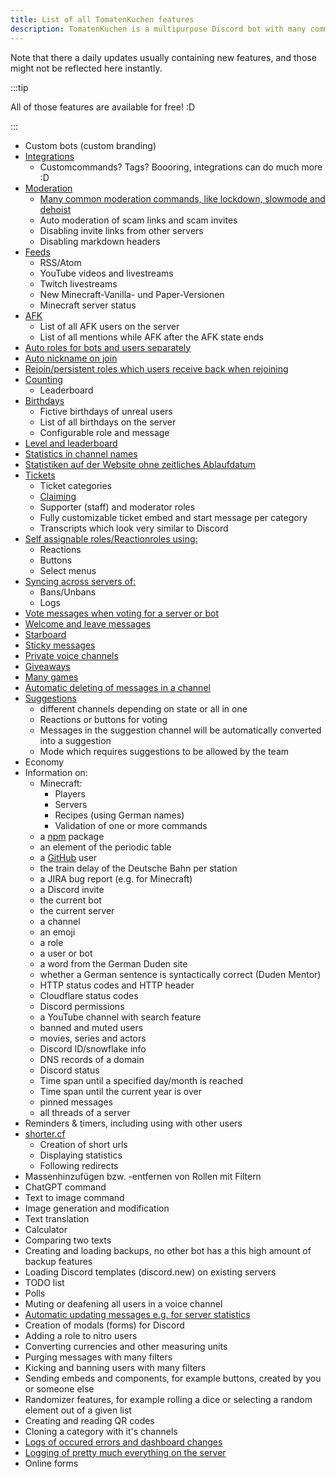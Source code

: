 ```yaml
---
title: List of all TomatenKuchen features
description: TomatenKuchen is a multipurpose Discord bot with many common and innovative features for your server. This page lists all features currently available.
---
```


Note that there a daily updates usually containing new features, and those might not be reflected here instantly.

:::tip

All of those features are available for free! :D

:::

- Custom bots (custom branding)
- [Integrations](./integrations)
	- Customcommands? Tags? Boooring, integrations can do much more :D
- [Moderation](./moderation)
	- [Many common moderation commands, like lockdown, slowmode and dehoist](./modcommands)
	- Auto moderation of scam links and scam invites
	- Disabling invite links from other servers
	- Disabling markdown headers
- [Feeds](./feeds)
	- RSS/Atom
	- YouTube videos and livestreams
	- Twitch livestreams
	- New Minecraft-Vanilla- und Paper-Versionen
	- Minecraft server status
- [AFK](./afk)
	- List of all AFK users on the server
	- List of all mentions while AFK after the AFK state ends
- [Auto roles for bots and users separately](./autorole)
- [Auto nickname on join](./autorole)
- [Rejoin/persistent roles which users receive back when rejoining](./autorole)
- [Counting](./counting)
	- Leaderboard
- [Birthdays](./birthday)
	- Fictive birthdays of unreal users
	- List of all birthdays on the server
	- Configurable role and message
- [Level and leaderboard](./level)
- [Statistics in channel names](./serverstats)
- [Statistiken auf der Website ohne zeitliches Ablaufdatum](./serverstats)
- [Tickets](./tickets)
	- Ticket categories
	- [Claiming](./ticketcommands)
	- Supporter (staff) and moderator roles
	- Fully customizable ticket embed and start message per category
	- Transcripts which look very similar to Discord
- [Self assignable roles/Reactionroles using:](./reactionroles)
	- Reactions
	- Buttons
	- Select menus
- [Syncing across servers of:](./sync)
	- Bans/Unbans
	- Logs
- [Vote messages when voting for a server or bot](./voting)
- [Welcome and leave messages](./welcome-leave)
- [Starboard](./starboard)
- [Sticky messages](./sticky)
- [Private voice channels](./privatevoice)
- [Giveaways](./giveaways)
- [Many games](./games)
- [Automatic deleting of messages in a channel](./autodelete)
- [Suggestions](./suggest)
	- different channels depending on state or all in one
	- Reactions or buttons for voting
	- Messages in the suggestion channel will be automatically converted into a suggestion
	- Mode which requires suggestions to be allowed by the team
- Economy
- Information on:
	- Minecraft:
		- Players
		- Servers
		- Recipes (using German names)
		- Validation of one or more commands
	- a [npm](https://npmjs.com) package
	- an element of the periodic table
	- a [GitHub](https://github.com) user
	- the train delay of the Deutsche Bahn per station
	- a JIRA bug report (e.g. for Minecraft)
	- a Discord invite
	- the current bot
	- the current server
	- a channel
	- an emoji
	- a role
	- a user or bot
	- a word from the German Duden site
	- whether a German sentence is syntactically correct (Duden Mentor)
	- HTTP status codes and HTTP header
	- Cloudflare status codes
	- Discord permissions
	- a YouTube channel with search feature
	- banned and muted users
	- movies, series and actors
	- Discord ID/snowflake info
	- DNS records of a domain
	- Discord status
	- Time span until a specified day/month is reached
	- Time span until the current year is over
	- pinned messages
	- all threads of a server
- Reminders & timers, including using with other users
- [shorter.cf](https://shorter.cf)
	- Creation of short urls
	- Displaying statistics
	- Following redirects
- Massenhinzufügen bzw. -entfernen von Rollen mit Filtern
- ChatGPT command
- Text to image command
- Image generation and modification
- Text translation
- Calculator
- Comparing two texts
- Creating and loading backups, no other bot has a this high amount of backup features
- Loading Discord templates (discord.new) on existing servers
- TODO list
- Polls
- Muting or deafening all users in a voice channel
- [Automatic updating messages e.g. for server statistics](./autoupdate)
- Creation of modals (forms) for Discord
- Adding a role to nitro users
- Converting currencies and other measuring units
- Purging messages with many filters
- Kicking and banning users with many filters
- Sending embeds and components, for example buttons, created by you or someone else
- Randomizer features, for example rolling a dice or selecting a random element out of a given list
- Creating and reading QR codes
- Cloning a category with it's channels
- [Logs of occured errors and dashboard changes](./error)
- [Logging of pretty much everything on the server](./logs)
- Online forms
